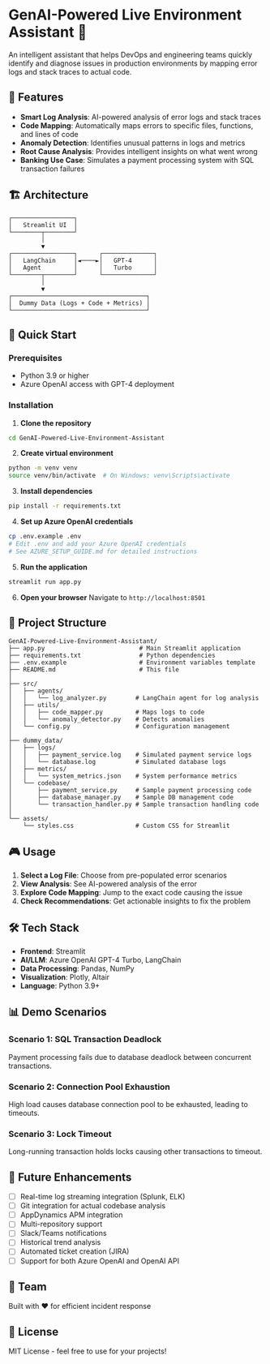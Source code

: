 # GenAI-Powered Live Environment Assistant 🤖

An intelligent assistant that helps DevOps and engineering teams quickly identify and diagnose issues in production environments by mapping error logs and stack traces to actual code.

## 🎯 Features

- **Smart Log Analysis**: AI-powered analysis of error logs and stack traces
- **Code Mapping**: Automatically maps errors to specific files, functions, and lines of code
- **Anomaly Detection**: Identifies unusual patterns in logs and metrics
- **Root Cause Analysis**: Provides intelligent insights on what went wrong
- **Banking Use Case**: Simulates a payment processing system with SQL transaction failures

## 🏗️ Architecture

```
┌─────────────────┐
│   Streamlit UI  │
└────────┬────────┘
         │
         ▼
┌─────────────────┐      ┌──────────────┐
│   LangChain     │◄────►│   GPT-4      │
│   Agent         │      │   Turbo      │
└────────┬────────┘      └──────────────┘
         │
         ▼
┌─────────────────────────────────────┐
│  Dummy Data (Logs + Code + Metrics) │
└─────────────────────────────────────┘
```

## 🚀 Quick Start

### Prerequisites

- Python 3.9 or higher
- Azure OpenAI access with GPT-4 deployment

### Installation

1. **Clone the repository**

```bash
cd GenAI-Powered-Live-Environment-Assistant
```

2. **Create virtual environment**

```bash
python -m venv venv
source venv/bin/activate  # On Windows: venv\Scripts\activate
```

3. **Install dependencies**

```bash
pip install -r requirements.txt
```

4. **Set up Azure OpenAI credentials**

```bash
cp .env.example .env
# Edit .env and add your Azure OpenAI credentials
# See AZURE_SETUP_GUIDE.md for detailed instructions
```

5. **Run the application**

```bash
streamlit run app.py
```

6. **Open your browser**
   Navigate to `http://localhost:8501`

## 📁 Project Structure

```
GenAI-Powered-Live-Environment-Assistant/
├── app.py                          # Main Streamlit application
├── requirements.txt                # Python dependencies
├── .env.example                    # Environment variables template
├── README.md                       # This file
│
├── src/
│   ├── agents/
│   │   └── log_analyzer.py        # LangChain agent for log analysis
│   ├── utils/
│   │   ├── code_mapper.py         # Maps logs to code
│   │   └── anomaly_detector.py    # Detects anomalies
│   └── config.py                  # Configuration management
│
├── dummy_data/
│   ├── logs/
│   │   ├── payment_service.log    # Simulated payment service logs
│   │   └── database.log           # Simulated database logs
│   ├── metrics/
│   │   └── system_metrics.json    # System performance metrics
│   └── codebase/
│       ├── payment_service.py     # Sample payment processing code
│       ├── database_manager.py    # Sample DB management code
│       └── transaction_handler.py # Sample transaction handling code
│
└── assets/
    └── styles.css                 # Custom CSS for Streamlit
```

## 🎮 Usage

1. **Select a Log File**: Choose from pre-populated error scenarios
2. **View Analysis**: See AI-powered analysis of the error
3. **Explore Code Mapping**: Jump to the exact code causing the issue
4. **Check Recommendations**: Get actionable insights to fix the problem

## 🛠️ Tech Stack

- **Frontend**: Streamlit
- **AI/LLM**: Azure OpenAI GPT-4 Turbo, LangChain
- **Data Processing**: Pandas, NumPy
- **Visualization**: Plotly, Altair
- **Language**: Python 3.9+

## 📊 Demo Scenarios

### Scenario 1: SQL Transaction Deadlock

Payment processing fails due to database deadlock between concurrent transactions.

### Scenario 2: Connection Pool Exhaustion

High load causes database connection pool to be exhausted, leading to timeouts.

### Scenario 3: Lock Timeout

Long-running transaction holds locks causing other transactions to timeout.

## 🔮 Future Enhancements

- [ ] Real-time log streaming integration (Splunk, ELK)
- [ ] Git integration for actual codebase analysis
- [ ] AppDynamics APM integration
- [ ] Multi-repository support
- [ ] Slack/Teams notifications
- [ ] Historical trend analysis
- [ ] Automated ticket creation (JIRA)
- [ ] Support for both Azure OpenAI and OpenAI API

## 👥 Team

Built with ❤️ for efficient incident response

## 📝 License

MIT License - feel free to use for your projects!
